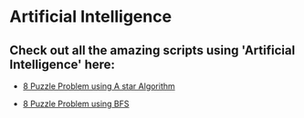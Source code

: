 # Artificial Intelligence

## Check out all the amazing scripts using 'Artificial Intelligence' here:

- [8 Puzzle Problem using A star Algorithm](https://github.com/prathimacode-hub/PyAlgo-Tree/tree/main/Artificial%20Intelligence/8%20Puzzle%20Problem%20using%20A%20star%20Algorithm)

- [8 Puzzle Problem using BFS](https://github.com/prathimacode-hub/PyAlgo-Tree/tree/main/Artificial%20Intelligence/8%20Puzzle%20Problem%20using%20BFS)
